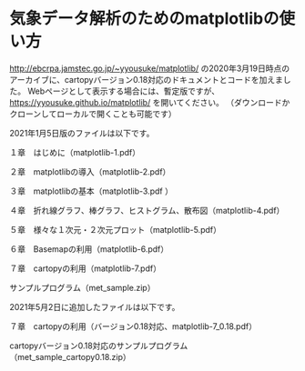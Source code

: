 # 気象データ解析のためのmatplotlibの使い⽅
http://ebcrpa.jamstec.go.jp/~yyousuke/matplotlib/ の2020年3月19日時点のアーカイブに、cartopyバージョン0.18対応のドキュメントとコードを加えました。
Webページとして表示する場合には、暫定版ですが、
https://yyousuke.github.io/matplotlib/
を開いてください。
（ダウンロードかクローンしてローカルで開くことも可能です）


2021年1月5日版のファイルは以下です。

１章　はじめに（matplotlib-1.pdf）

２章　matplotlibの導入（matplotlib-2.pdf）

３章　matplotlibの基本（matplotlib-3.pdf ）

４章　折れ線グラフ、棒グラフ、ヒストグラム、散布図（matplotlib-4.pdf）

５章　様々な１次元・２次元プロット（matplotlib-5.pdf）

６章　Basemapの利用（matplotlib-6.pdf）

７章　cartopyの利用（matplotlib-7.pdf）

サンプルプログラム（met_sample.zip）


2021年5月2日に追加したファイルは以下です。

７章　cartopyの利用（バージョン0.18対応、matplotlib-7_0.18.pdf）

cartopyバージョン0.18対応のサンプルプログラム（met_sample_cartopy0.18.zip）
